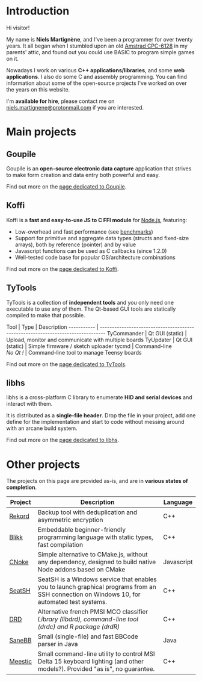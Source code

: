 <!-- Title: koromix.dev
     Menu: Home
     Created: 2017-01-15 -->

# Introduction

Hi visitor!

My name is **Niels Martignène**, and I've been a programmer for over twenty years. It all began when I stumbled upon an old [Amstrad CPC-6128](https://en.wikipedia.org/wiki/Amstrad_CPC#CPC6128) in my parents' attic, and found out you could use BASIC to program simple games on it.

Nowadays I work on various **C++ applications/libraries**, and some **web applications**. I also do some C and assembly programming. You can find information about some of the open-source projects I've worked on over the years on this website.

I'm **available for hire**, please contact me on [niels.martignene@protonmail.com](mailto:niels.martignene@protonmail.com) if you are interested.

# Main projects

## Goupile

Goupile is an **open-source electronic data capture** application that strives to make form creation and data entry both powerful and easy.

Find out more on the [page dedicated to Goupile](goupile).

## Koffi

Koffi is a **fast and easy-to-use JS to C FFI module** for [Node.js](https://nodejs.org/), featuring:

* Low-overhead and fast performance (see [benchmarks](https://koffi.dev/benchmarks))
* Support for primitive and aggregate data types (structs and fixed-size arrays), both by reference (pointer) and by value
* Javascript functions can be used as C callbacks (since 1.2.0)
* Well-tested code base for popular OS/architecture combinations

Find out more on the [page dedicated to Koffi](koffi).

## TyTools

TyTools is a collection of **independent tools** and you only need one executable to use any of them. The Qt-based GUI tools are statically compiled to make that possible.

Tool        | Type                      | Description
----------- | --------------------------------------------------------------------------------
TyCommander | Qt GUI (static)           | Upload, monitor and communicate with multiple boards
TyUpdater   | Qt GUI (static)           | Simple firmware / sketch uploader
tycmd       | Command-line<br>_No Qt !_ | Command-line tool to manage Teensy boards

Find out more on the [page dedicated to TyTools](tytools).

## libhs

libhs is a cross-platform C library to enumerate **HID and serial devices** and interact with them.

It is distributed as a **single-file header**. Drop the file in your project, add one define for the implementation and start to code without messing around with an arcane build system.

Find out more on the [page dedicated to libhs](libhs).

# Other projects

The projects on this page are provided as-is, and are in **various states of completion**.

Project | Description | Language
------- | ----------- | --------
[Rekord](https://github.com/Koromix/rygel/tree/master/src/rekord) | Backup tool with deduplication and asymmetric encryption | C++
[Blikk](https://github.com/Koromix/rygel/tree/master/src/blikk)   | Embeddable beginner-friendly programming language with static types, fast compilation                                                       | C++
[CNoke](https://www.npmjs.com/package/cnoke)   | Simple alternative to CMake.js, without any dependency, designed to build native Node addons based on CMake                                 | Javascript
[SeatSH](https://github.com/Koromix/rygel/tree/master/src/seatsh)  | SeatSH is a Windows service that enables you to launch graphical programs from an SSH connection on Windows 10, for automated test systems. | C++
[DRD](https://github.com/Koromix/rygel/tree/master/src/drd)     | Alternative french PMSI MCO classifier<br>*Library (libdrd), command-line tool (drdc) and R package (drdR)*                                 | C++
[SaneBB](https://github.com/Koromix/libraries/blob/master/SaneBB.java)  | Small (single-file) and fast BBCode parser in Java                                                                                          | Java
[Meestic](https://github.com/Koromix/rygel/tree/master/src/meestic) | Small command-line utility to control MSI Delta 15 keyboard lighting (and other models?). Provided "as is", no guarantee.                   | C++
